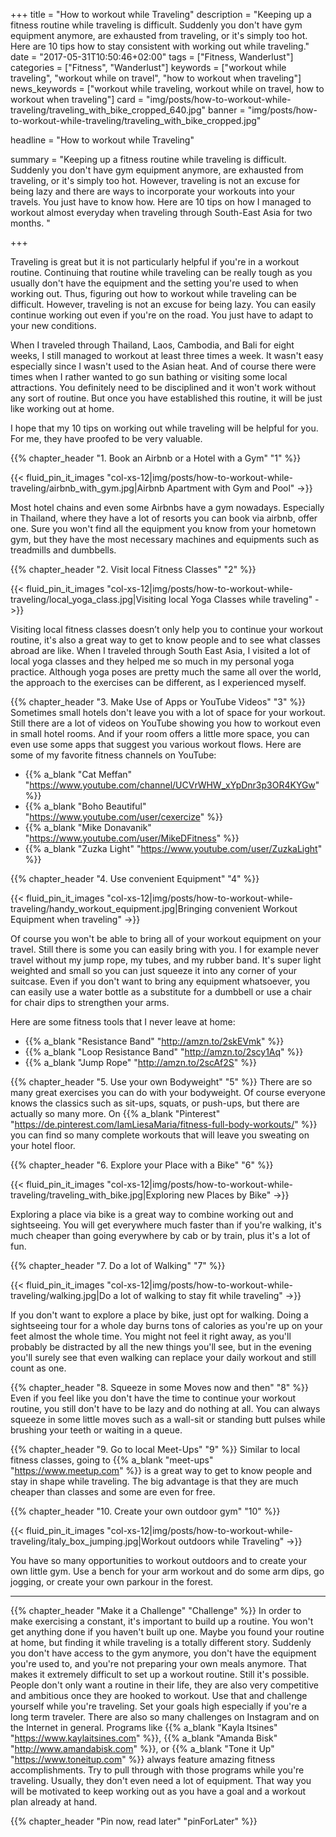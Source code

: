 +++
title = "How to workout while Traveling"
description = "Keeping up a fitness routine while traveling is difficult. Suddenly you don't have gym equipment anymore, are exhausted from traveling, or it's simply too hot. Here are 10 tips how to stay consistent with working out while traveling."
date = "2017-05-31T10:50:46+02:00"
tags = ["Fitness, Wanderlust"]
categories = ["Fitness", "Wanderlust"]
keywords = ["workout while traveling", "workout while on travel", "how to workout when traveling"]
news_keywords = ["workout while traveling, workout while on travel, how to workout when traveling"]
card = "img/posts/how-to-workout-while-traveling/traveling_with_bike_cropped_640.jpg"
banner = "img/posts/how-to-workout-while-traveling/traveling_with_bike_cropped.jpg"

headline = "How to workout while Traveling"

summary = "Keeping up a fitness routine while traveling is difficult. Suddenly you don't have gym equipment anymore, are exhausted from traveling, or it's simply too hot. However, traveling is not an excuse for being lazy and there are ways to incorporate your workouts into your travels. You just have to know how. Here are 10 tips on how I managed to workout almost everyday when traveling through South-East Asia for two months. "

+++

Traveling is great but it is not particularly helpful if you're in a workout routine. Continuing that routine while traveling can be really tough as you usually don't have the equipment and the setting you're used to when working out. Thus, figuring out how to workout while traveling can be difficult. However, traveling is not an excuse for being lazy. You can easily continue working out even if you're on the road. You just have to adapt to your new conditions.

When I traveled through Thailand, Laos, Cambodia, and Bali for eight weeks, I still managed to workout at least three times a week. It wasn't easy especially since I wasn't used to the Asian heat. And of course there were times when I rather wanted to go sun bathing or visiting some local attractions. You definitely need to be disciplined and it won't work without any sort of routine. But once you have established this routine, it will be just like working out at home.

I hope that my 10 tips on working out while traveling will be helpful for you. For me, they have proofed to be very valuable.

{{% chapter_header "1. Book an Airbnb or a Hotel with a Gym" "1" %}}

{{< fluid_pin_it_images
  "col-xs-12|img/posts/how-to-workout-while-traveling/airbnb_with_gym.jpg|Airbnb Apartment with Gym and Pool"
->}}

Most hotel chains and even some Airbnbs have a gym nowadays. Especially in Thailand, where they have a lot of resorts you can book via airbnb, offer one. Sure you won't find all the equipment you know from your hometown gym, but they have the most necessary machines and equipments such as treadmills and dumbbells.

{{% chapter_header "2. Visit local Fitness Classes" "2" %}}

{{< fluid_pin_it_images
  "col-xs-12|img/posts/how-to-workout-while-traveling/local_yoga_class.jpg|Visiting local Yoga Classes while traveling"
->}}

Visiting local fitness classes doesn’t only help you to continue your workout routine, it's also a great way to get to know people and to see what classes abroad are like. When I traveled through South East Asia, I visited a lot of local yoga classes and they helped me so much in my personal yoga practice. Although yoga poses are pretty much the same all over the world, the approach to the exercises can be different, as I experienced myself.

{{% chapter_header "3. Make Use of Apps or YouTube Videos" "3" %}}
Sometimes small hotels don't leave you with a lot of space for your workout. Still there are a lot of videos on YouTube showing you how to workout even in small hotel rooms. And if your room offers a little more space, you can even use some apps that suggest you various workout flows. Here are some of my favorite fitness channels on YouTube:

* {{% a_blank "Cat Meffan" "https://www.youtube.com/channel/UCVrWHW_xYpDnr3p3OR4KYGw" %}}
* {{% a_blank "Boho Beautiful" "https://www.youtube.com/user/cexercize" %}}
* {{% a_blank "Mike Donavanik" "https://www.youtube.com/user/MikeDFitness" %}}
* {{% a_blank "Zuzka Light" "https://www.youtube.com/user/ZuzkaLight" %}}

{{% chapter_header "4. Use convenient Equipment" "4" %}}

{{< fluid_pin_it_images
  "col-xs-12|img/posts/how-to-workout-while-traveling/handy_workout_equipment.jpg|Bringing convenient Workout Equipment when traveling"
->}}

Of course you won't be able to bring all of your workout equipment on your travel. Still there is some you can easily bring with you. I for example never travel without my jump rope, my tubes, and my rubber band. It's super light weighted and small so you can just squeeze it into any corner of your suitcase.
Even if you don't want to bring any equipment whatsoever, you can easily use a water bottle as a substitute for a dumbbell or use a chair for chair dips to strengthen your arms.

Here are some fitness tools that I never leave at home:

* {{% a_blank "Resistance Band" "http://amzn.to/2skEVmk" %}}
* {{% a_blank "Loop Resistance Band" "http://amzn.to/2scy1Aq" %}}
* {{% a_blank "Jump Rope" "http://amzn.to/2scAf2S" %}}

{{% chapter_header "5. Use your own Bodyweight" "5" %}}
There are so many great exercises you can do with your bodyweight. Of course everyone knows the classics such as sit-ups, squats, or push-ups, but there are actually so many more. On {{% a_blank "Pinterest" "https://de.pinterest.com/IamLiesaMaria/fitness-full-body-workouts/" %}} you can find so many complete workouts that will leave you sweating on your hotel floor.

{{% chapter_header "6. Explore your Place with a Bike" "6" %}}

{{< fluid_pin_it_images
  "col-xs-12|img/posts/how-to-workout-while-traveling/traveling_with_bike.jpg|Exploring new Places by Bike"
->}}

Exploring a place via bike is a great way to combine working out and sightseeing. You will get everywhere much faster than if you're walking, it's much cheaper than going everywhere by cab or by train, plus it's a lot of fun.

{{% chapter_header "7. Do a lot of Walking" "7" %}}

{{< fluid_pin_it_images
  "col-xs-12|img/posts/how-to-workout-while-traveling/walking.jpg|Do a lot of walking to stay fit while traveling"
->}}

If you don't want to explore a place by bike, just opt for walking. Doing a sightseeing tour for a whole day burns tons of calories as you're up on your feet almost the whole time. You might not feel it right away, as you'll probably be distracted by all the new things you'll see, but in the evening you'll surely see that even walking can replace your daily workout and still count as one.

{{% chapter_header "8. Squeeze in some Moves now and then" "8" %}}
Even if you feel like you don't have the time to continue your workout routine, you still don't have to be lazy and do nothing at all. You can always squeeze in some little moves such as a wall-sit or standing butt pulses while brushing your teeth or waiting in a queue.

{{% chapter_header "9. Go to local Meet-Ups" "9" %}}
Similar to local fitness classes, going to {{% a_blank "meet-ups" "https://www.meetup.com" %}} is a great way to get to know people and stay in shape while traveling. The big advantage is that they are much cheaper than classes and some are even for free.

{{% chapter_header "10. Create your own outdoor gym" "10" %}}

{{< fluid_pin_it_images
  "col-xs-12|img/posts/how-to-workout-while-traveling/italy_box_jumping.jpg|Workout outdoors while Traveling"
->}}

You have so many opportunities to workout outdoors and to create your own little gym. Use a bench for your arm workout and do some arm dips, go jogging, or create your own parkour in the forest.

<hr class="section-divider">

{{% chapter_header "Make it a Challenge" "Challenge" %}}
In order to make exercising a constant, it's important to build up a routine. You won't get anything done if you haven't built up one. Maybe you found your routine at home, but finding it while traveling is a totally different story. Suddenly you don't have access to the gym anymore, you don't have the equipment you're used to, and you're not preparing your own meals anymore. That makes it extremely difficult to set up a workout routine. Still it's possible. People don't only want a routine in their life, they are also very competitive and ambitious once they are hooked to workout. Use that and challenge yourself while you're traveling. Set your goals high especially if you're a long term traveler. There are also so many challenges on Instagram and on the Internet in general. Programs like {{% a_blank "Kayla Itsines" "https://www.kaylaitsines.com" %}}, {{% a_blank "Amanda Bisk" "http://www.amandabisk.com" %}}, or {{% a_blank "Tone it Up" "https://www.toneitup.com" %}} always feature amazing fitness accomplishments. Try to pull through with those programs while you're traveling. Usually, they don't even need a lot of equipment. That way you will be motivated to keep working out as you have a goal and a workout plan already at hand.



{{% chapter_header "Pin now, read later" "pinForLater" %}}
<div class="row">
  <div class="col-md-7 col-centered">
     <a data-pin-do="embedPin" data-pin-lang="de" data-pin-width="large" href="https://www.pinterest.com/pin/488570259566239082/"></a>
  </div>
</div>










